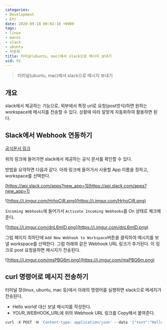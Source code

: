 ```yaml
---
categories:
- Development
- Etc
date: 2020-09-18 00:02:18 +0900
tags:
- linux
- macos
- slack
- ubuntu
- 자동화
title: 터미널(ubuntu, mac)에서 slack으로 메시지 보내기
uid: 91
---
```


> 터미널(ubuntu, mac)에서 slack으로 메시지 보내기
> 

## 개요

slack에서 제공하는 기능으로, 외부에서 특정 url로 요청(post방식)하면 원하는 workspace에 메시지를 전송할 수 있다. 상황에 따라 알맞게 자동화하여 활용하면 된다.

## Slack에서 Webhook 연동하기

[공식문서 링크](https://api.slack.com/tutorials/slack-apps-hello-world)

위의 링크에 들어가면 slack에서 제공하는 공식 문서를 확인할 수 있다.

방법을 요약하면 다음과 같다. 아래 링크에 들어가서 사용할 App 이름을 정하고, workspace를 선택한다.

[https://api.slack.com/apps?new_app=1](https://api.slack.com/apps?new_app=1)

![https://i.imgur.com/HrhoCjR.png](https://i.imgur.com/HrhoCjR.png)

`Incoming Webhooks`에 들어가서 `Activate Incoming Webhooks`를 On 상태로 체크해준다.

![https://i.imgur.com/dnL6mID.png](https://i.imgur.com/dnL6mID.png)

그럼 페이지 최하단에 `Add New Webhook to Workspace`버튼을 클릭하여 메시지를 보낼 workspace를 선택한다. 그럼 아래와 같은 Webhook URL 링크가 추가된다. 이 링크로 post 요청을하면 메시지가 전송된다.

![https://i.imgur.com/msPBG6m.png](https://i.imgur.com/msPBG6m.png)

## curl 명령어로 메시지 전송하기

터미널 창(linux, ubuntu, mac 등)에서 아래의 명령어를 실행하면 slack으로 메세지가 전송된다. 

- Hello world! 대신 보낼 메시지를 작성한다.
- YOUR_WEBHOOK_URL에 위의 Webhook URL 링크를 Copy해서 붙여준다.

```python
curl -X POST -H 'Content-type: application/json' --data '{"text":"Hello world!"}' YOUR_WEBHOOK_URL
```
